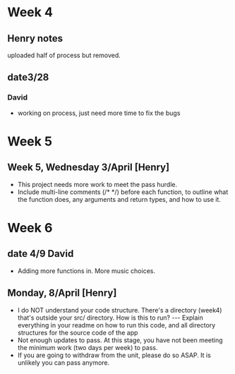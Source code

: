 
# Week 4
## Henry notes
uploaded half of process but removed.

## date3/28

### David
- working on process, just need more time to fix the bugs

# Week 5

## Week 5, Wednesday 3/April [Henry]
- This project needs more work to meet the pass hurdle.
- Include multi-line comments (/* */) before each function, to outline what the function does, any arguments and return types, and how to use it.

# Week 6 

## date 4/9 David
- Adding more functions in. More music choices. 
## Monday, 8/April [Henry]
- I do NOT understand your code structure. There's a directory (week4) that's outside your src/ directory. How is this to run?
--- Explain everything in your readme on how to run this code, and all directory structures for the source code of the app
- Not enough updates to pass. At this stage, you have not been meeting the minimum work (two days per week) to pass.
- If you are going to withdraw from the unit, please do so ASAP. It is unlikely you can pass anymore.




